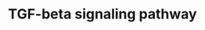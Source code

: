 ---
annotations:
- id: PW:0000329
  parent: signaling pathway
  type: Pathway Ontology
  value: transforming growth factor-beta superfamily mediated signaling pathway
authors:
- A.Pandey
- MaintBot
- Nsalomonis
- Khanspers
- AlexanderPico
- NetPath
- Egonw
- Zari
- Mkutmon
- L Dupuis
- DeSl
- Eweitz
citedin:
- link: PMC9263175
  title: TGFβ reprograms TNF stimulation of macrophages towards a non-canonical pathway
    driving inflammatory osteoclastogenesis (2022)
- link: PMC7518185
  title: Predictive models for stage and risk classification in head and neck squamous
    cell carcinoma (HNSCC) (2020)
- link: PMC5717815
  title: Identification and validation of a 44-gene expression signature for the classification
    of renal cell carcinomas (2017)
- link: PMC5085087
  title: Long Term Culture of the A549 Cancer Cell Line Promotes Multilamellar Body
    Formation and Differentiation towards an Alveolar Type II Pneumocyte Phenotype
    (2016)
- link: PMC4936435
  title: Transcriptome Alterations In X-Irradiated Human Gingiva Fibroblasts (2016)
- link: PMC9519890
  title: 'Tissue-specific pathway activities: A retrospective analysis in COVID-19
    patients (2022)'
- link: 10.1093/toxsci/kfx252
  title: A Data Fusion Pipeline for Generating and Enriching Adverse Outcome Pathway
    Descriptions
- link: 10.1016/j.tiv.2016.03.009
  title: MicroRNAs as potential biomarkers for doxorubicin-induced cardiotoxicity
communities:
- CPTAC
- ONTOX
description: 'The signal transduction mechanisms underlying the pathophysiological
  activities of transforming growth factor-β (TGF-β) have been extensively studied
  since its discovery nearly 30 years ago. TGF-β ligands belong to a large superfamily
  of cytokines that bears its name (TGF-β Superfamily) and includes bone morphogenic
  proteins, activins, inhibin, growth/differentiation factors, Mullerian inhibiting
  substance, Nodal, and several other structurally-related polypeptides. Mammals express
  three TGF-β isoforms (i.e., TGF-β1, TGF-β2, and TGF-β3) that are encoded by distinct
  genes in a tissue-specific and developmentally-regulated manner. TGF-β was identified
  originally via its stimulation of morphological transformation and anchorage-independent
  growth in fibroblasts; however, this cytokine is now recognized as being a potent
  tumor suppressor that prevents the dysregulated growth and survival of epithelial,
  endothelial, and hematopoietic cells. In addition, numerous studies have clearly
  established TGF-β as a multifunctional cytokine that plays essential roles in regulating
  virtually all aspects of mammalian development and differentiation, and in maintaining
  mammalian tissue homeostasis. The pleiotropic nature of TGF-β is highlighted by
  the fact that every cell in the metazoan body can produce and respond to this cytokine.
  Even more remarkably, malignant cells have evolved a variety of complex mechanisms
  capable of circumventing the tumor suppressing activities of TGF-β, and in doing
  so, typically convert the functions of TGF-β to that of a tumor promoter, particularly
  the induction of carcinoma epithelial-mesenchymal transition, invasion, and dissemination
  to distant organ sites. This peculiar conversion in TGF-β function is known as the
  "TGF-β Paradox", which underlies the lethality of TGF-β in metastatic cancer cells.
  Thus, elucidating the effectors and signaling modules activated by TGF-β may offer
  new insights into the development of novel neoadjuvants capable of effectively targeting
  the TGF-β pathway to significantly improve the clinical course of patients with
  cancer, fibrosis, or immunologic disorders. TGF-β is secreted from cells as a latent
  homodimeric polypeptide that becomes tethered to the extracellular matrix by latent-TGF-β-binding
  proteins. Mature TGF-β isoforms are activated and liberated from extracellular matrix
  depots by a variety of mechanisms, including proteolysis, reactive oxygen species,
  changes in pH, and physical interactions with integrins, thromobspondin-1, or SPARC.
  Once activated, mature TGF-β initiates transmembrane signaling by binding to two
  distinct transmembrane Ser/Thr protein kinases, termed TGF-β type I (TβR-I) and
  type II (TβR-II) receptors. In some cells and tissues, TGF-β also binds to a third
  cell surface receptor, TGF-β type III (TβR-III), which transfers TGF-β to TβR-II
  and TβR-I. Full activation of these cytokine:receptor ternary complexes transpires
  upon TβR-II-mediated transphosphorylation and activation of TβR-I, which then phosphorylates
  and activates the latent transcription factors, Smad2 and Smad3. Afterward, phosphorylated
  Smad2/3 interact physically with Smad4, with the resulting heterotrimers translocating
  into the nucleus to regulate the expression of TGF-β-responsive genes. These Smad-dependent
  events are subject to fine-tuning and crosstalk regulation in the cytoplasm by their
  interaction with a variety of adapter molecules, including SARA, Hgs, PML and Dab2,
  and with Smad7, whose inhibitory activity is modulated by STRAP, AMSH2, and Arkadia;
  and in the nucleus by their interaction with a variety of transcriptional activators
  and repressors that occur in a gene- and cell-specific manner. In addition to activating
  canonical Smad2/3-dependent signaling, accumulating evidence clearly links the development
  of a variety of human pathologies to aberrant coupling of TGF-β to its noncanonical
  effector molecules. Included in this ever expanding list of noncanonical signaling
  molecules stimulated by TGF-β are PI3K, AKT, mTOR, integrins and focal adhesion
  kinase, and members of the MAP kinase (e.g., ERK1/2, JNK, and p38 MAPK small GTP-binding
  proteins (e.g., Ras, Rho, and Rac1). The interactions and intersections between
  canonical and noncanonical TGF-β signaling systems are depicted in the pathway map.
  Please access this pathway at NetSlim database. If you use this pathway, please
  cite the following paper: Kandasamy, K., Mohan, S. S., Raju, R., Keerthikumar, S.,
  Kumar, G. S. S., Venugopal, A. K., Telikicherla, D., Navarro, J. D., Mathivanan,
  S., Pecquet, C., Gollapudi, S. K., Tattikota, S. G., Mohan, S., Padhukasahasram,
  H., Subbannayya, Y., Goel, R., Jacob, H. K. C., Zhong, J., Sekhar, R., Nanjappa,
  V., Balakrishnan, L., Subbaiah, R., Ramachandra, Y. L., Rahiman, B. A., Prasad,
  T. S. K., Lin, J., Houtman, J. C. D., Desiderio, S., Renauld, J., Constantinescu,
  S. N., Ohara, O., Hirano, T., Kubo, M., Singh, S., Khatri, P., Draghici, S., Bader,
  G. D., Sander, C., Leonard, W. J. and Pandey, A. (2010). NetPath: A public resource
  of curated signal transduction pathways. Genome Biology. 11:R3'
last-edited: 2021-12-23
ndex: 14aa5d6a-8b61-11eb-9e72-0ac135e8bacf
organisms:
- Homo sapiens
redirect_from:
- /index.php/Pathway:WP366
- /instance/WP366
- /instance/WP366_r120697
revision: r120697
schema-jsonld:
- '@context': https://schema.org/
  '@id': https://wikipathways.github.io/pathways/WP366.html
  '@type': Dataset
  creator:
    '@type': Organization
    name: WikiPathways
  description: 'The signal transduction mechanisms underlying the pathophysiological
    activities of transforming growth factor-β (TGF-β) have been extensively studied
    since its discovery nearly 30 years ago. TGF-β ligands belong to a large superfamily
    of cytokines that bears its name (TGF-β Superfamily) and includes bone morphogenic
    proteins, activins, inhibin, growth/differentiation factors, Mullerian inhibiting
    substance, Nodal, and several other structurally-related polypeptides. Mammals
    express three TGF-β isoforms (i.e., TGF-β1, TGF-β2, and TGF-β3) that are encoded
    by distinct genes in a tissue-specific and developmentally-regulated manner. TGF-β
    was identified originally via its stimulation of morphological transformation
    and anchorage-independent growth in fibroblasts; however, this cytokine is now
    recognized as being a potent tumor suppressor that prevents the dysregulated growth
    and survival of epithelial, endothelial, and hematopoietic cells. In addition,
    numerous studies have clearly established TGF-β as a multifunctional cytokine
    that plays essential roles in regulating virtually all aspects of mammalian development
    and differentiation, and in maintaining mammalian tissue homeostasis. The pleiotropic
    nature of TGF-β is highlighted by the fact that every cell in the metazoan body
    can produce and respond to this cytokine. Even more remarkably, malignant cells
    have evolved a variety of complex mechanisms capable of circumventing the tumor
    suppressing activities of TGF-β, and in doing so, typically convert the functions
    of TGF-β to that of a tumor promoter, particularly the induction of carcinoma
    epithelial-mesenchymal transition, invasion, and dissemination to distant organ
    sites. This peculiar conversion in TGF-β function is known as the "TGF-β Paradox",
    which underlies the lethality of TGF-β in metastatic cancer cells. Thus, elucidating
    the effectors and signaling modules activated by TGF-β may offer new insights
    into the development of novel neoadjuvants capable of effectively targeting the
    TGF-β pathway to significantly improve the clinical course of patients with cancer,
    fibrosis, or immunologic disorders. TGF-β is secreted from cells as a latent homodimeric
    polypeptide that becomes tethered to the extracellular matrix by latent-TGF-β-binding
    proteins. Mature TGF-β isoforms are activated and liberated from extracellular
    matrix depots by a variety of mechanisms, including proteolysis, reactive oxygen
    species, changes in pH, and physical interactions with integrins, thromobspondin-1,
    or SPARC. Once activated, mature TGF-β initiates transmembrane signaling by binding
    to two distinct transmembrane Ser/Thr protein kinases, termed TGF-β type I (TβR-I)
    and type II (TβR-II) receptors. In some cells and tissues, TGF-β also binds to
    a third cell surface receptor, TGF-β type III (TβR-III), which transfers TGF-β
    to TβR-II and TβR-I. Full activation of these cytokine:receptor ternary complexes
    transpires upon TβR-II-mediated transphosphorylation and activation of TβR-I,
    which then phosphorylates and activates the latent transcription factors, Smad2
    and Smad3. Afterward, phosphorylated Smad2/3 interact physically with Smad4, with
    the resulting heterotrimers translocating into the nucleus to regulate the expression
    of TGF-β-responsive genes. These Smad-dependent events are subject to fine-tuning
    and crosstalk regulation in the cytoplasm by their interaction with a variety
    of adapter molecules, including SARA, Hgs, PML and Dab2, and with Smad7, whose
    inhibitory activity is modulated by STRAP, AMSH2, and Arkadia; and in the nucleus
    by their interaction with a variety of transcriptional activators and repressors
    that occur in a gene- and cell-specific manner. In addition to activating canonical
    Smad2/3-dependent signaling, accumulating evidence clearly links the development
    of a variety of human pathologies to aberrant coupling of TGF-β to its noncanonical
    effector molecules. Included in this ever expanding list of noncanonical signaling
    molecules stimulated by TGF-β are PI3K, AKT, mTOR, integrins and focal adhesion
    kinase, and members of the MAP kinase (e.g., ERK1/2, JNK, and p38 MAPK small GTP-binding
    proteins (e.g., Ras, Rho, and Rac1). The interactions and intersections between
    canonical and noncanonical TGF-β signaling systems are depicted in the pathway
    map. Please access this pathway at NetSlim database. If you use this pathway,
    please cite the following paper: Kandasamy, K., Mohan, S. S., Raju, R., Keerthikumar,
    S., Kumar, G. S. S., Venugopal, A. K., Telikicherla, D., Navarro, J. D., Mathivanan,
    S., Pecquet, C., Gollapudi, S. K., Tattikota, S. G., Mohan, S., Padhukasahasram,
    H., Subbannayya, Y., Goel, R., Jacob, H. K. C., Zhong, J., Sekhar, R., Nanjappa,
    V., Balakrishnan, L., Subbaiah, R., Ramachandra, Y. L., Rahiman, B. A., Prasad,
    T. S. K., Lin, J., Houtman, J. C. D., Desiderio, S., Renauld, J., Constantinescu,
    S. N., Ohara, O., Hirano, T., Kubo, M., Singh, S., Khatri, P., Draghici, S., Bader,
    G. D., Sander, C., Leonard, W. J. and Pandey, A. (2010). NetPath: A public resource
    of curated signal transduction pathways. Genome Biology. 11:R3'
  keywords:
  - AKT1
  - APP
  - ATF2
  - ATF3
  - AXIN1
  - BCAR1
  - BTRC
  - CAV1
  - CCNB2
  - CCND1
  - CDC42
  - CDK1
  - CDKN1A
  - CDKN2B
  - CITED1
  - COL1A2
  - COPS5
  - CREBBP
  - CUL1
  - DAB2
  - DCP1A
  - E2F4
  - E2F5
  - EID2
  - EP300
  - ETS1
  - FN1
  - FOS
  - FOSB
  - FOXH1
  - FOXP3
  - GRB2
  - HDAC1
  - HGS
  - ITCH
  - ITGA2
  - ITGB1
  - ITGB3
  - ITGB4
  - JUN
  - JUNB
  - JUND
  - KLF10
  - KLF11
  - KLF6
  - LIMK2
  - MAP2K1
  - MAP2K2
  - MAP2K3
  - MAP2K4
  - MAP2K6
  - MAP3K7
  - MAP4K1
  - MAPK1
  - MAPK14
  - MAPK3
  - MAPK8
  - MAPK9
  - MEF2A
  - MEF2C
  - MET
  - MMP1
  - MMP12
  - MTOR
  - MYC
  - NEDD4L
  - NEDD9
  - NUP153
  - NUP214
  - PAK2
  - PARD6A
  - PDK1
  - PIAS1
  - PIAS2
  - PIK3R1
  - PIK3R2
  - PJA1
  - PML
  - PPM1A
  - PRKAR2A
  - PTK2
  - RAC1
  - RAF1
  - RAS
  - RBL1
  - RBL2
  - RBX1
  - RHOA
  - RNF111
  - ROCK1
  - RUNX2
  - S6K
  - SHC1
  - SIK1
  - SIN3A
  - SKI
  - SKIL
  - SKP1
  - SMAD2
  - SMAD3
  - SMAD4
  - SMAD7
  - SMURF1
  - SMURF2
  - SNIP1
  - SNW1
  - SOS1
  - SP1
  - SPTBN1
  - SRC
  - STAMBPL1
  - STRAP
  - SUMO1
  - TAB1
  - TERT
  - TFDP1
  - TGFB1
  - TGFB1I1
  - TGFBR1
  - TGFBR2
  - TGFBR3
  - TGIF1
  - THBS1
  - TNC
  - TP53
  - TRAF6
  - TRAP1
  - UBE2I
  - UCHL5
  - WWP1
  - YAP1
  - ZEB1
  - ZEB2
  - ZFYVE16
  - ZFYVE9
  license: CC0
  name: TGF-beta signaling pathway
seo: CreativeWork
title: TGF-beta signaling pathway
wpid: WP366
---